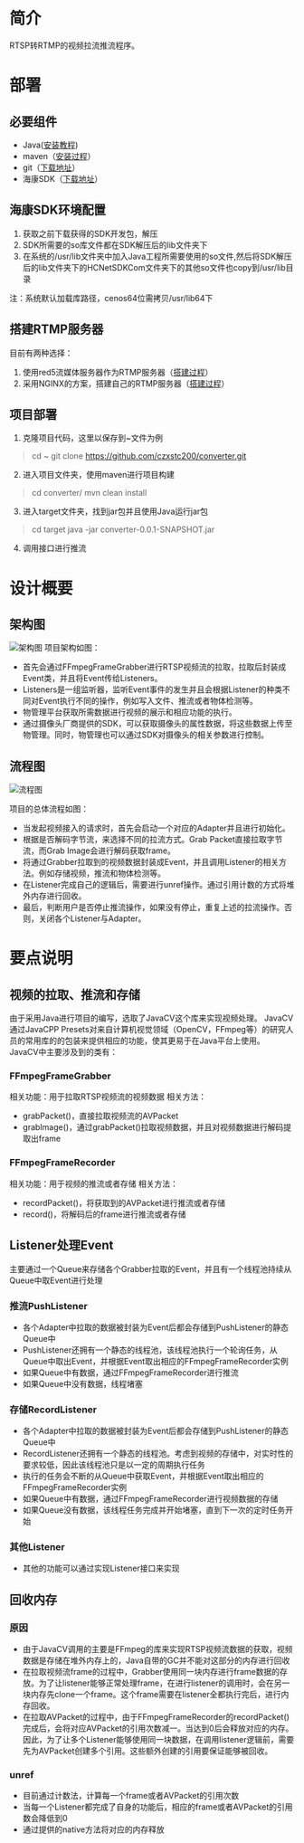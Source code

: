 # 简介
RTSP转RTMP的视频拉流推流程序。

# 部署

## 必要组件
- Java([安装教程](https://java.com/en/download/help/download_options.xml))
- maven（[安装过程](http://maven.apache.org/install.html)）
- git（[下载地址](https://git-scm.com/downloads)）
- 海康SDK（[下载地址](https://www.hikvision.com/cn/download_61.html)）

## 海康SDK环境配置
1. 获取之前下载获得的SDK开发包，解压
2. SDK所需要的so库文件都在SDK解压后的lib文件夹下
3. 在系统的/usr/lib文件夹中加入Java工程所需要使用的so文件,然后将SDK解压后的lib文件夹下的HCNetSDKCom文件夹下的其他so文件也copy到/usr/lib目录

注：系统默认加载库路径，cenos64位需拷贝/usr/lib64下
## 搭建RTMP服务器
目前有两种选择：
1. 使用red5流媒体服务器作为RTMP服务器（[搭建过程](https://blog.csdn.net/u010651369/article/details/80886676)）
2. 采用NGINX的方案，搭建自己的RTMP服务器（[搭建过程](https://obsproject.com/forum/resources/how-to-set-up-your-own-private-rtmp-server-using-nginx.50/)）
## 项目部署

1. 克隆项目代码，这里以保存到~文件为例
> cd ~
> git clone https://github.com/czxstc200/converter.git

2. 进入项目文件夹，使用maven进行项目构建
> cd converter/
> mvn clean install

3. 进入target文件夹，找到jar包并且使用Java运行jar包
> cd target
> java -jar converter-0.0.1-SNAPSHOT.jar

4. 调用接口进行推流

# 设计概要
## 架构图
![架构图](https://github.com/czxstc200/converter/raw/master/assets/%E6%9E%B6%E6%9E%84%E5%9B%BE%20.jpg)
项目架构如图：
- 首先会通过FFmpegFrameGrabber进行RTSP视频流的拉取，拉取后封装成Event类，并且将Event传给Listeners。
- Listeners是一组监听器，监听Event事件的发生并且会根据Listener的种类不同对Event执行不同的操作，例如写入文件、推流或者物体检测等。
- 物管理平台获取所需数据进行视频的展示和相应功能的执行。
- 通过摄像头厂商提供的SDK，可以获取摄像头的属性数据，将这些数据上传至物管理。同时，物管理也可以通过SDK对摄像头的相关参数进行控制。

## 流程图
![流程图](https://github.com/czxstc200/converter/raw/master/assets/%E6%8B%89%E6%B5%81%E6%B5%81%E7%A8%8B%E5%9B%BE.jpg)

项目的总体流程如图：
- 当发起视频接入的请求时，首先会启动一个对应的Adapter并且进行初始化。
- 根据是否解码字节流，来选择不同的拉流方式。Grab Packet直接拉取字节流，而Grab Image会进行解码获取frame。
- 将通过Grabber拉取到的视频数据封装成Event，并且调用Listener的相关方法。例如存储视频，推流和物体检测等。
- 在Listener完成自己的逻辑后，需要进行unref操作。通过引用计数的方式将堆外内存进行回收。
- 最后，判断用户是否停止推流操作，如果没有停止，重复上述的拉流操作。否则，关闭各个Listener与Adapter。
# 要点说明
## 视频的拉取、推流和存储
由于采用Java进行项目的编写，选取了JavaCV这个库来实现视频处理。
JavaCV通过JavaCPP Presets对来自计算机视觉领域（OpenCV，FFmpeg等）的研究人员的常用库的的包装来提供相应的功能，使其更易于在Java平台上使用。
JavaCV中主要涉及到的类有：
### FFmpegFrameGrabber
相关功能：用于拉取RTSP视频流的视频数据
相关方法：
- grabPacket()，直接拉取视频流的AVPacket
- grabImage()，通过grabPacket()拉取视频数据，并且对视频数据进行解码提取出frame

### FFmpegFrameRecorder
相关功能：用于视频的推流或者存储
相关方法：
- recordPacket()，将获取到的AVPacket进行推流或者存储
- record()，将解码后的frame进行推流或者存储

## Listener处理Event
主要通过一个Queue来存储各个Grabber拉取的Event，并且有一个线程池持续从Queue中取Event进行处理
### 推流PushListener
- 各个Adapter中拉取的数据被封装为Event后都会存储到PushListener的静态Queue中
- PushListener还拥有一个静态的线程池，该线程池执行一个轮询任务，从Queue中取出Event，并根据Event取出相应的FFmpegFrameRecorder实例
- 如果Queue中有数据，通过FFmpegFrameRecorder进行推流
- 如果Queue中没有数据，线程堵塞
### 存储RecordListener
- 各个Adapter中拉取的数据被封装为Event后都会存储到PushListener的静态Queue中
- RecordListener还拥有一个静态的线程池。考虑到视频的存储中，对实时性的要求较低，因此该线程池只是以一定的周期执行任务
- 执行的任务会不断的从Queue中获取Event，并根据Event取出相应的FFmpegFrameRecorder实例
- 如果Queue中有数据，通过FFmpegFrameRecorder进行视频数据的存储
- 如果Queue没有数据，该线程任务完成并开始堵塞，直到下一次的定时任务开始
### 其他Listener
- 其他的功能可以通过实现Listener接口来实现

## 回收内存
### 原因
- 由于JavaCV调用的主要是FFmpeg的库来实现RTSP视频流数据的获取，视频数据是存储在堆外内存上的，Java自带的GC并不能对这部分的内存进行回收
- 在拉取视频流frame的过程中，Grabber使用同一块内存进行frame数据的存放。为了让listener能够正常处理frame，在进行listener的调用时，会在另一块内存先clone一个frame。这个frame需要在listener全都执行完后，进行内存回收。
- 在拉取AVPacket的过程中，由于FFmpegFrameRecorder的recordPacket()完成后，会将对应AVPacket的引用次数减一。当达到0后会释放对应的内存。因此，为了让多个Listener能够使用同一块数据，在调用listener逻辑前，需要先为AVPacket创建多个引用。这些额外创建的引用要保证能够被回收。

### unref
- 目前通过计数法，计算每一个frame或者AVPacket的引用次数
- 当每一个Listener都完成了自身的功能后，相应的frame或者AVPacket的引用数会降低到0
- 通过提供的native方法将对应的内存释放

